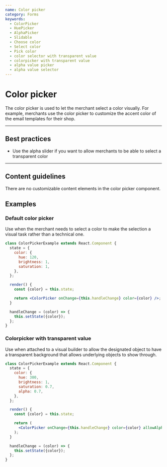 ```yaml
---
name: Color picker
category: Forms
keywords:
  - ColorPicker
  - HuePicker
  - AlphaPicker
  - Slidable
  - Choose color
  - Select color
  - Pick color
  - color selector with transparent value
  - colorpicker with transparent value
  - alpha value picker
  - alpha value selector
---
```


# Color picker

The color picker is used to let the merchant select a color visually. For
example, merchants use the color picker to customize the accent color of the
email templates for their shop.

---

## Best practices

* Use the alpha slider if you want to allow merchants to be able to select a
  transparent color

---

## Content guidelines

There are no customizable content elements in the color picker component.

## Examples

### Default color picker

Use when the merchant needs to select a color to make the selection a visual
task rather than a technical one.

```jsx
class ColorPickerExample extends React.Component {
  state = {
    color: {
      hue: 120,
      brightness: 1,
      saturation: 1,
    },
  };

  render() {
    const {color} = this.state;

    return <ColorPicker onChange={this.handleChange} color={color} />;
  }

  handleChange = (color) => {
    this.setState({color});
  };
}
```

### Colorpicker with transparent value

Use when attached to a visual builder to allow the designated object to have a
transparent background that allows underlying objects to show through.

```jsx
class ColorPickerExample extends React.Component {
  state = {
    color: {
      hue: 300,
      brightness: 1,
      saturation: 0.7,
      alpha: 0.7,
    },
  };

  render() {
    const {color} = this.state;

    return (
      <ColorPicker onChange={this.handleChange} color={color} allowAlpha />
    );
  }

  handleChange = (color) => {
    this.setState({color});
  };
}
```
